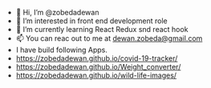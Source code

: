 - 👋 Hi, I’m @zobedadewan
- 👀 I’m interested in front end development role
- 🌱 I’m currently learning React Redux snd react hook
- 📫 You can reac out to me at dewan.zobeda@gmail.com
- I have build following Apps. 
- https://zobedadewan.github.io/covid-19-tracker/
- https://zobedadewan.github.io/Weight_converter/
-  https://zobedadewan.github.io/wild-life-images/

<!---
zobedadewan/zobedadewan is a ✨ special ✨ repository because its `README.md` (this file) appears on your GitHub profile.
You can click the Preview link to take a look at your changes.
--->
